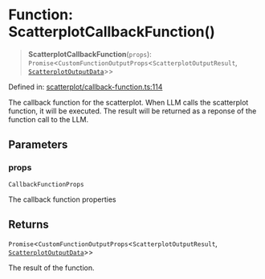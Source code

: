 # Function: ScatterplotCallbackFunction()

> **ScatterplotCallbackFunction**(`props`): `Promise`\<`CustomFunctionOutputProps`\<`ScatterplotOutputResult`, [`ScatterplotOutputData`](../type-aliases/ScatterplotOutputData.md)\>\>

Defined in: [scatterplot/callback-function.ts:114](https://github.com/GeoDaCenter/openassistant/blob/a1bcfdf89aac2d64b3bda9cf92b96ead076def28/packages/echarts/src/scatterplot/callback-function.ts#L114)

The callback function for the scatterplot. When LLM calls the scatterplot function, it will be executed.
The result will be returned as a reponse of the function call to the LLM.

## Parameters

### props

`CallbackFunctionProps`

The callback function properties

## Returns

`Promise`\<`CustomFunctionOutputProps`\<`ScatterplotOutputResult`, [`ScatterplotOutputData`](../type-aliases/ScatterplotOutputData.md)\>\>

The result of the function.

